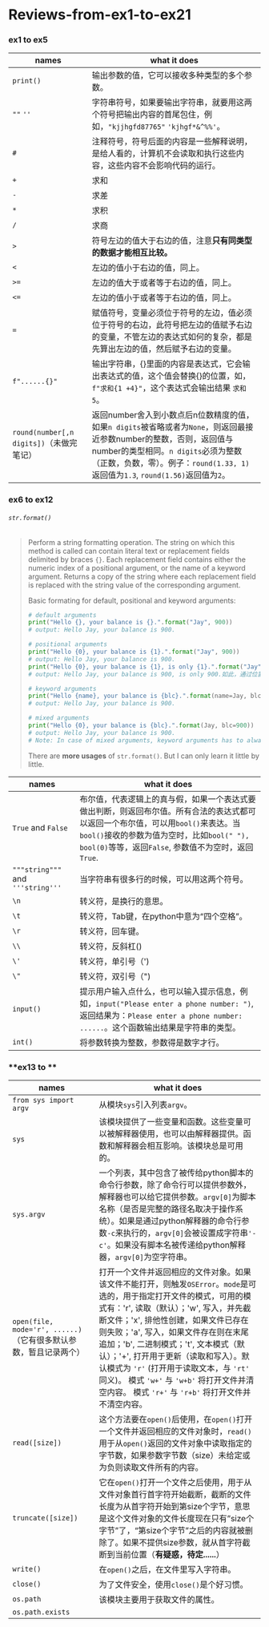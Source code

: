# Reviews-from-ex1-to-ex21

### **ex1** to ex5

| names                                    | what it does                                                 |
| ---------------------------------------- | ------------------------------------------------------------ |
| `print()`                                | 输出参数的值，它可以接收多种类型的多个参数。                 |
| `""`  `''`                               | 字符串符号，如果要输出字符串，就要用这两个符号把输出内容的首尾包住，例如，`"kjjhgfd87765"`  `'kjhgf*&^%%'`。 |
| `#`                                      | 注释符号，符号后面的内容是一些解释说明，是给人看的，计算机不会读取和执行这些内容，这些内容不会影响代码的运行。 |
| `+`                                      | 求和                                                         |
| `-`                                      | 求差                                                         |
| `*`                                      | 求积                                                         |
| `/`                                      | 求商                                                         |
| `>`                                      | 符号左边的值大于右边的值，注意**只有同类型的数据才能相互比较。** |
| `<`                                      | 左边的值小于右边的值，同上。                                 |
| `>=`                                     | 左边的值大于或者等于右边的值，同上。                         |
| `<=`                                     | 左边的值小于或者等于右边的值，同上。                         |
| `=`                                      | 赋值符号，变量必须位于符号的左边，值必须位于符号的右边，此符号把左边的值赋予右边的变量，不管左边的表达式如何的复杂，都是先算出左边的值，然后赋予右边的变量。 |
| `f"......{}"`                            | 输出字符串，{}里面的内容是表达式，它会输出表达式的值，这个值会替换{}的位置，如，`f"求和{1 +4}"`，这个表达式会输出结果 `求和5`。 |
| `round(number[,n digits])`（未做完笔记） | 返回number舍入到小数点后n位数精度的值，如果`n digits`被省略或者为`None`，则返回最接近参数number的整数，否则，返回值与number的类型相同。`n digits`必须为整数（正数，负数，零）。例子：`round(1.33, 1)`返回值为`1.3`, `round(1.56)`返回值为`2`。 |



### **ex6 to ex12**

###### `str.format()`

> Perform a string formatting operation. The string on which this method is called can contain literal text or replacement fields delimited by braces `{}`. Each replacement field contains either the numeric index of a positional argument, or the name of a keyword argument. Returns a copy of the string where each replacement field is replaced with the string value of the corresponding argument.
>
> Basic formating for default, positional and keyword arguments:
>
> ```py
> # default arguments
> print("Hello {}, your balance is {}.".format("Jay", 900))
> # output: Hello Jay, your balance is 900.
> 
> # positional arguments
> print("Hello {0}, your balance is {1}.".format("Jay", 900))
> # output: Hello Jay, your balance is 900.
> print("Hello {0}, your balance is {1}, is only {1}.".format("Jay", 900))
> # output: Hello Jay, your balance is 900, is only 900.如此，通过位置来填充字符串，同一个参数还可以填充多次。
> 
> # keyword arguments
> print("Hello {name}, your balance is {blc}.".format(name=Jay, blc=900))
> # output: Hello Jay, your balance is 900.
> 
> # mixed arguments
> print("Hello {0}, your balance is {blc}.".format(Jay, blc=900))
> # output: Hello Jay, your balance is 900.
> # Note: In case of mixed arguments, keyword arguments has to always follow positional arguments.
> ```
>
> There are **more usages** of `str.format()`.  But I can only learn it little by little.

| names                             | what it does                                                 |
| --------------------------------- | ------------------------------------------------------------ |
| `True` and `False`                | 布尔值，代表逻辑上的真与假，如果一个表达式要做出判断，则返回布尔值。所有合法的表达式都可以返回一个布尔值，可以用`bool()`来表达。当`bool()`接收的参数为值为空时，比如`bool(" "), bool(0)`等等，返回`False`, 参数值不为空时，返回`True`. |
| `"""string"""` and `'''string'''` | 当字符串有很多行的时候，可以用这两个符号。                   |
| `\n`                              | 转义符，是换行的意思。                                       |
| `\t`                              | 转义符，Tab键，在python中意为“四个空格”。                    |
| `\r`                              | 转义符，回车键。                                             |
| `\\`                              | 转义符，反斜杠(\)                                            |
| `\'`                              | 转义符，单引号（')                                           |
| `\"`                              | 转义符，双引号（")                                           |
| `input()`                         | 提示用户输入点什么，也可以输入提示信息，例如，`input("Please enter a phone number: ")`, 返回结果为：`Please enter a phone number: ......`。这个函数输出结果是字符串的类型。 |
| `int()`                           | 将参数转换为整数，参数得是数字才行。                         |



### **ex13 to **

| names                                                        | what it does                                                 |
| ------------------------------------------------------------ | ------------------------------------------------------------ |
| `from sys import argv`                                       | 从模块`sys`引入列表`argv`。                                  |
| `sys`                                                        | 该模块提供了一些变量和函数。这些变量可以被解释器使用，也可以由解释器提供。函数和解释器会相互影响。该模块总是可用的。 |
| `sys.argv`                                                   | 一个列表，其中包含了被传给python脚本的命令行参数，除了命令行可以提供参数外，解释器也可以给它提供参数。`argv[0]`为脚本名称（是否是完整的路径名取决于操作系统）。如果是通过python解释器的命令行参数`-c`来执行的，`argv[0]`会被设置成字符串`'-c'`。如果没有脚本名被传递给python解释器，`argv[0]`为空字符串。 |
| `open(file, mode='r', ......)`（它有很多默认参数，暂且记录两个） | 打开一个文件并返回相应的文件对象。如果该文件不能打开，则触发`OSError`。`mode`是可选的，用于指定打开文件的模式，可用的模式有：'r', 读取（默认）；'w', 写入，并先截断文件；'x', 排他性创建，如果文件已存在则失败；'a', 写入，如果文件存在则在末尾追加；'b', 二进制模式；'t', 文本模式（默认）；'+', 打开用于更新（读取和写入）。默认模式为 `'r'` (打开用于读取文本，与 `'rt'` 同义)。 模式 `'w+'` 与 `'w+b'` 将打开文件并清空内容。 模式 `'r+'` 与 `'r+b'` 将打开文件并不清空内容。 |
| `read([size])`                                               | 这个方法要在`open()`后使用，在`open()`打开一个文件并返回相应的文件对象时，`read()`用于从`open()`返回的文件对象中读取指定的字节数，如果参数字节数（size）未给定或为负则读取文件所有的内容。 |
| `truncate([size])`                                           | 它在`open()`打开一个文件之后使用，用于从文件对象首行首字符开始截断，截断的文件长度为从首字符开始到第size个字节，意思是这个文件对象的文件长度现在只有”size个字节”了，“第size个字节”之后的内容就被删除了。如果不提供size参数，就从首字符截断到当前位置（**有疑惑，待定......**） |
| `write()`                                                    | 在`open()`之后，在文件里写入字符串。                         |
| `close()`                                                    | 为了文件安全，使用`close()`是个好习惯。                      |
| `os.path`                                                    | 该模块主要用于获取文件的属性。                               |
| `os.path.exists`                                             |                                                              |



